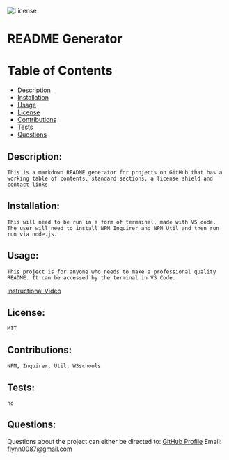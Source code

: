 ![License](https://img.shields.io/badge/License-MIT-green.svg "License Badge")

# README Generator

# Table of Contents

- [Description](#description)
- [Installation](#installation)
- [Usage](#usage)
- [License](#license)
- [Contributions](#contributions)
- [Tests](#tests)
- [Questions](#questions)

## Description:

    This is a markdown README generator for projects on GitHub that has a working table of contents, standard sections, a license shield and contact links

## Installation:

    This will need to be run in a form of termainal, made with VS code. The user will need to install NPM Inquirer and NPM Util and then run run via node.js.

## Usage:

    This project is for anyone who needs to make a professional quality README. It can be accessed by the terminal in VS Code.

[Instructional Video](usage_instrucional_video.mp4)

## License:

    MIT

## Contributions:

    NPM, Inquirer, Util, W3schools

## Tests:

    no

## Questions:

Questions about the project can either be directed to:
[GitHub Profile](https://github.com/flynn0087)
Email: flynn0087@gmail.com
